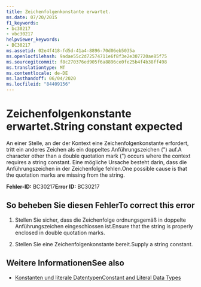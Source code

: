 ```yaml
---
title: Zeichenfolgenkonstante erwartet.
ms.date: 07/20/2015
f1_keywords:
- bc30217
- vbc30217
helpviewer_keywords:
- BC30217
ms.assetid: 02e4f418-fd5d-41a4-8896-70d06eb5035a
ms.openlocfilehash: 9adae55c2d72574711e6f8f3e2e307720ae85f75
ms.sourcegitcommit: f8c270376ed905f6a8896ce0fe25b4f4b38ff498
ms.translationtype: MT
ms.contentlocale: de-DE
ms.lasthandoff: 06/04/2020
ms.locfileid: "84409156"
---
```

# <a name="string-constant-expected"></a><span data-ttu-id="7aed7-102">Zeichenfolgenkonstante erwartet.</span><span class="sxs-lookup"><span data-stu-id="7aed7-102">String constant expected</span></span>
<span data-ttu-id="7aed7-103">An einer Stelle, an der der Kontext eine Zeichenfolgenkonstante erfordert, tritt ein anderes Zeichen als ein doppeltes Anführungszeichen (") auf.</span><span class="sxs-lookup"><span data-stu-id="7aed7-103">A character other than a double quotation mark (") occurs where the context requires a string constant.</span></span> <span data-ttu-id="7aed7-104">Eine mögliche Ursache besteht darin, dass die Anführungszeichen in der Zeichenfolge fehlen.</span><span class="sxs-lookup"><span data-stu-id="7aed7-104">One possible cause is that the quotation marks are missing from the string.</span></span>  
  
 <span data-ttu-id="7aed7-105">**Fehler-ID:** BC30217</span><span class="sxs-lookup"><span data-stu-id="7aed7-105">**Error ID:** BC30217</span></span>  
  
## <a name="to-correct-this-error"></a><span data-ttu-id="7aed7-106">So beheben Sie diesen Fehler</span><span class="sxs-lookup"><span data-stu-id="7aed7-106">To correct this error</span></span>  
  
1. <span data-ttu-id="7aed7-107">Stellen Sie sicher, dass die Zeichenfolge ordnungsgemäß in doppelte Anführungszeichen eingeschlossen ist.</span><span class="sxs-lookup"><span data-stu-id="7aed7-107">Ensure that the string is properly enclosed in double quotation marks.</span></span>  
  
2. <span data-ttu-id="7aed7-108">Stellen Sie eine Zeichenfolgenkonstante bereit.</span><span class="sxs-lookup"><span data-stu-id="7aed7-108">Supply a string constant.</span></span>  
  
## <a name="see-also"></a><span data-ttu-id="7aed7-109">Weitere Informationen</span><span class="sxs-lookup"><span data-stu-id="7aed7-109">See also</span></span>

- [<span data-ttu-id="7aed7-110">Konstanten und literale Datentypen</span><span class="sxs-lookup"><span data-stu-id="7aed7-110">Constant and Literal Data Types</span></span>](../programming-guide/language-features/constants-enums/constant-and-literal-data-types.md)
